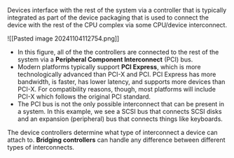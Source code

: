 
Devices interface with the rest of the system via a controller that is typically integrated as part of the device packaging that is used to connect the device with the rest of the CPU complex via some CPU/device interconnect.

![[Pasted image 20241104112754.png]]
- In this figure, all of the the controllers are connected to the rest of the system via a **Peripheral Component Interconnect** (PCI) bus.
- Modern platforms typically support **PCI Express**, which is more technologically advanced than PCI-X and PCI. PCI Express has more bandwidth, is faster, has lower latency, and supports more devices than PCI-X. For compatibility reasons, though, most platforms will include PCI-X which follows the original PCI standard.
- The PCI bus is not the only possible interconnect that can be present in a system. In this example, we see a SCSI bus that connects SCSI disks and an expansion (peripheral) bus that connects things like keyboards.

The device controllers determine what type of interconnect a device can attach to. **Bridging controllers** can handle any difference between different types of interconnects.

